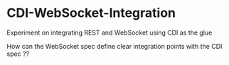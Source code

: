 # CDI-WebSocket-Integration

Experiment on integrating REST and WebSocket using CDI as the glue

How can the WebSocket spec define clear integration points with the CDI spec ??
